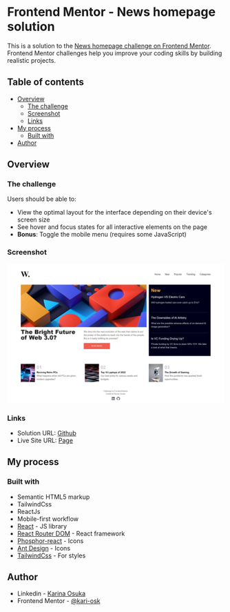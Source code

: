 # Frontend Mentor - News homepage solution

This is a solution to the [News homepage challenge on Frontend Mentor](https://www.frontendmentor.io/challenges/news-homepage-H6SWTa1MFl). Frontend Mentor challenges help you improve your coding skills by building realistic projects.

## Table of contents

- [Overview](#overview)
  - [The challenge](#the-challenge)
  - [Screenshot](#screenshot)
  - [Links](#links)
- [My process](#my-process)
  - [Built with](#built-with)
- [Author](#author)

## Overview

### The challenge

Users should be able to:

- View the optimal layout for the interface depending on their device's screen size
- See hover and focus states for all interactive elements on the page
- **Bonus**: Toggle the mobile menu (requires some JavaScript)

### Screenshot

![](./src/assets/images/screenshot.png)

### Links

- Solution URL: [Github](https://github.com/kari-osk/frontendmentor-news-homepage)
- Live Site URL: [Page](https://kari-osk.github.io/frontendmentor-news-homepage/)

## My process

### Built with

- Semantic HTML5 markup
- TailwindCss
- ReactJs
- Mobile-first workflow
- [React](https://reactjs.org/) - JS library
- [React Router DOM](https://www.npmjs.com/package/react-router-dom) - React framework
- [Phosphor-react](https://www.npmjs.com/package/phosphor-react) - Icons
- [Ant Design](https://ant.design/components/icon/) - Icons
- [TailwindCss](https://tailwindcss.com/) - For styles

## Author

- Linkedin - [Karina Osuka](www.linkedin.com/in/karinaosuka)
- Frontend Mentor - [@kari-osk](https://www.frontendmentor.io/profile/kari-osk)
